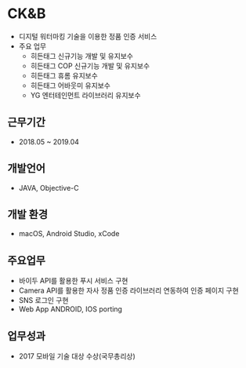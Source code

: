 # CK&B
- 디지털 워터마킹 기술을 이용한 정품 인증 서비스
- 주요 업무
  - 히든태그 신규기능 개발 및 유지보수
  - 히든태그 COP 신규기능 개발 및 유지보수
  - 히든태그 휴롬 유지보수
  - 히든태그 어바웃미 유지보수
  - YG 엔터테인먼트 라이브러리 유지보수

## 근무기간
- 2018.05 ~ 2019.04

## 개발언어
- JAVA, Objective-C

## 개발 환경
- macOS, Android Studio, xCode

## 주요업무
- 바이두 API를 활용한 푸시 서비스 구현
- Camera API를 활용한 자사 정품 인증 라이브러리 연동하여 인증 페이지 구현
- SNS 로그인 구현
- Web App ANDROID, IOS porting

## 업무성과
 - 2017 모바일 기술 대상 수상(국무총리상)
